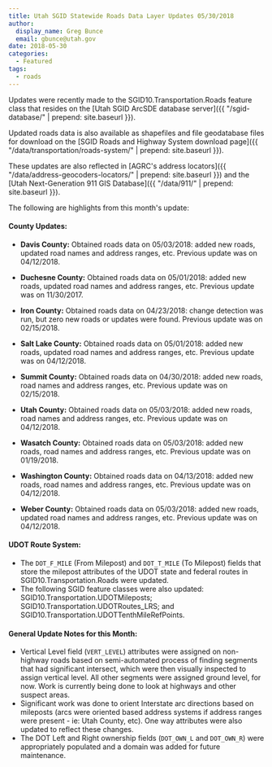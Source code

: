 ```yaml
---
title: Utah SGID Statewide Roads Data Layer Updates 05/30/2018
author:
  display_name: Greg Bunce
  email: gbunce@utah.gov
date: 2018-05-30
categories:
  - Featured
tags:
  - roads
---
```


Updates were recently made to the SGID10.Transportation.Roads feature class that resides on the [Utah SGID ArcSDE database server]({{ "/sgid-database/" | prepend: site.baseurl }}).

Updated roads data is also available as shapefiles and file geodatabase files for download on the [SGID Roads and Highway System download page]({{ "/data/transportation/roads-system/" | prepend: site.baseurl }}).

These updates are also reflected in [AGRC's address locators]({{ "/data/address-geocoders-locators/" | prepend: site.baseurl }}) and the [Utah Next-Generation 911 GIS Database]({{ "/data/911/" | prepend: site.baseurl }}).


The following are highlights from this month's update:

#### County Updates:

- **Davis County:** Obtained roads data on 05/03/2018: added new roads, updated road names and address ranges, etc. Previous update was on 04/12/2018.

- **Duchesne County:** Obtained roads data on 05/01/2018: added new roads, updated road names and address ranges, etc. Previous update was on 11/30/2017.
 
- **Iron County:** Obtained roads data on 04/23/2018: change detection was run, but zero new roads or updates were found. Previous update was on 02/15/2018.

- **Salt Lake County:** Obtained roads data on 05/01/2018: added new roads, updated road names and address ranges, etc. Previous update was on 04/12/2018.

- **Summit County:** Obtained roads data on 04/30/2018: added new roads, road names and address ranges, etc. Previous update was on 02/15/2018.

- **Utah County:** Obtained roads data on 05/03/2018: added new roads, road names and address ranges, etc. Previous update was on 04/12/2018.

- **Wasatch County:** Obtained roads data on 05/03/2018: added new roads, road names and address ranges, etc. Previous update was on 01/19/2018.

- **Washington County:** Obtained roads data on 04/13/2018: added new roads, road names and address ranges, etc. Previous update was on 04/12/2018.

- **Weber County:** Obtained roads data on 05/03/2018: added new roads, updated road names and address ranges, etc. Previous update was on 04/12/2018.

#### UDOT Route System:

- The `DOT_F_MILE` (From Milepost) and `DOT_T_MILE` (To Milepost) fields that store the milepost attributes of the UDOT state and federal routes in SGID10.Transportation.Roads were updated.
- The following SGID feature classes were also updated: SGID10.Transportation.UDOTMileposts; SGID10.Transportation.UDOTRoutes_LRS; and SGID10.Transportation.UDOTTenthMileRefPoints.

#### General Update Notes for this Month:
- Vertical Level field (`VERT_LEVEL`) attributes were assigned on non-highway roads based on semi-automated process of finding segments that had significant intersect, which were then visually inspected to assign vertical level.  All other segments were assigned ground level, for now.  Work is currently being done to look at highways and other suspect areas.
- Significant work was done to orient Interstate arc directions based on mileposts (arcs were oriented based address systems if address ranges were present - ie: Utah County, etc). One way attributes were also updated to reflect these changes.
- The DOT Left and Right ownership fields (`DOT_OWN_L` and `DOT_OWN_R`) were appropriately populated and a domain was added for future maintenance.
